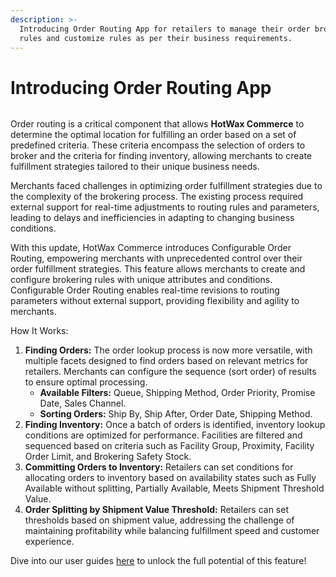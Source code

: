 ```yaml
---
description: >-
  Introducing Order Routing App for retailers to manage their order brokering
  rules and customize rules as per their business requirements.
---
```


# Introducing Order Routing App

<figure><img src="https://www.hotwax.co/hubfs/order%20routing%20app.png" alt=""><figcaption></figcaption></figure>

Order routing is a critical component that allows **HotWax Commerce** to determine the optimal location for fulfilling an order based on a set of predefined criteria. These criteria encompass the selection of orders to broker and the criteria for finding inventory, allowing merchants to create fulfillment strategies tailored to their unique business needs.

Merchants faced challenges in optimizing order fulfillment strategies due to the complexity of the brokering process. The existing process required external support for real-time adjustments to routing rules and parameters, leading to delays and inefficiencies in adapting to changing business conditions.

With this update, HotWax Commerce introduces Configurable Order Routing, empowering merchants with unprecedented control over their order fulfillment strategies. This feature allows merchants to create and configure brokering rules with unique attributes and conditions. Configurable Order Routing enables real-time revisions to routing parameters without external support, providing flexibility and agility to merchants.

How It Works:

1. **Finding Orders:** The order lookup process is now more versatile, with multiple facets designed to find orders based on relevant metrics for retailers. Merchants can configure the sequence (sort order) of results to ensure optimal processing.
   * **Available Filters:** Queue, Shipping Method, Order Priority, Promise Date, Sales Channel.
   * **Sorting Orders:** Ship By, Ship After, Order Date, Shipping Method.
2. **Finding Inventory:** Once a batch of orders is identified, inventory lookup conditions are optimized for performance. Facilities are filtered and sequenced based on criteria such as Facility Group, Proximity, Facility Order Limit, and Brokering Safety Stock.
3. **Committing Orders to Inventory:** Retailers can set conditions for allocating orders to inventory based on availability states such as Fully Available without splitting, Partially Available, Meets Shipment Threshold Value.
4. **Order Splitting by Shipment Value Threshold:** Retailers can set thresholds based on shipment value, addressing the challenge of maintaining profitability while balancing fulfillment speed and customer experience.

Dive into our user guides [here](https://docs.hotwax.co/user-guides/orders/brokering) to unlock the full potential of this feature!
